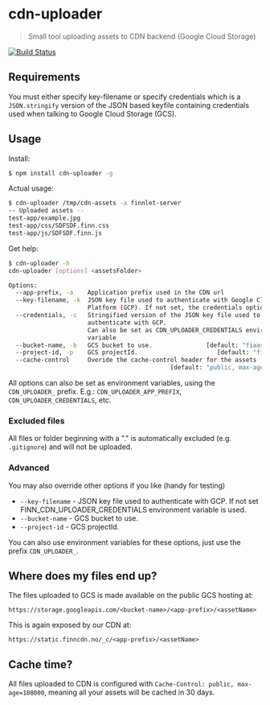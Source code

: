 # cdn-uploader
> Small tool uploading assets to CDN backend (Google Cloud Storage)

[![Build Status](https://travis-ci.org/finn-no/cdn-uploader.svg?branch=master)](https://travis-ci.org/finn-no/cdn-uploader)

## Requirements
You must either specify key-filename or specify credentials which is a
`JSON.stringify` version of the JSON based keyfile containing credentials 
used when talking to Google Cloud Storage (GCS).

## Usage

Install:
```bash
$ npm install cdn-uploader -g
```

Actual usage:
```bash
$ cdn-uploader /tmp/cdn-assets -a finnlet-server
-- Uploaded assets --
test-app/example.jpg
test-app/css/SDFSDF.finn.css
test-app/js/SDFSDF.finn.js
```

Get help:
```bash
$ cdn-uploader -h
cdn-uploader [options] <assetsFolder>

Options:
  --app-prefix, -a    Application prefix used in the CDN url          [required]
  --key-filename, -k  JSON key file used to authenticate with Google Cloud
                      Platform (GCP). If not set, the credentials option is used
  --credentials, -c   Stringified version of the JSON key file used to
                      authenticate with GCP.
                      Can also be set as CDN_UPLOADER_CREDENTIALS environment
                      variable
  --bucket-name, -b   GCS bucket to use.               [default: "fiaas-assets"]
  --project-id, -p    GCS projectId.                      [default: "fiaas-gke"]
  --cache-control     Overide the cache-control header for the assets
                                             [default: "public, max-age=108000"]
```

All options can also be set as environment variables, using the `CDN_UPLOADER_` prefix. 
E.g.: `CDN_UPLOADER_APP_PREFIX`, `CDN_UPLOADER_CREDENTIALS`, etc.

### Excluded files
All files or folder beginning with a "." is automatically excluded (e.g. `.gitignore`) and will not be uploaded.

### Advanced
You may also override other options if you like (handy for testing)

- `--key-filename` - JSON key file used to authenticate with GCP. If not set FINN_CDN_UPLOADER_CREDENTIALS environment variable is used.
- `--bucket-name` - GCS bucket to use.
- `--project-id` - GCS projectId.

You can also use environment variables for these options, just use the prefix `CDN_UPLOADER_`.

## Where does my files end up?
The files uploaded to GCS is made available on the public GCS hosting at:

`https://storage.googleapis.com/<bucket-name>/<app-prefix>/<assetName>`

This is again exposed by our CDN at:

`https://static.finncdn.no/_c/<app-prefix>/<assetName>`


## Cache time?
All files uploaded to CDN is configured with `Cache-Control: public, max-age=108000`,
meaning all your assets will be cached in 30 days.
